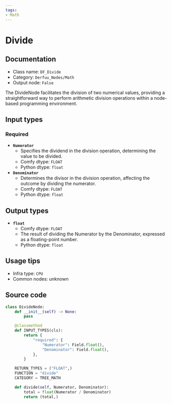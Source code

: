 ```yaml
---
tags:
- Math
---
```


# Divide
## Documentation
- Class name: `DF_Divide`
- Category: `Derfuu_Nodes/Math`
- Output node: `False`

The DivideNode facilitates the division of two numerical values, providing a straightforward way to perform arithmetic division operations within a node-based programming environment.
## Input types
### Required
- **`Numerator`**
    - Specifies the dividend in the division operation, determining the value to be divided.
    - Comfy dtype: `FLOAT`
    - Python dtype: `float`
- **`Denominator`**
    - Determines the divisor in the division operation, affecting the outcome by dividing the numerator.
    - Comfy dtype: `FLOAT`
    - Python dtype: `float`
## Output types
- **`float`**
    - Comfy dtype: `FLOAT`
    - The result of dividing the Numerator by the Denominator, expressed as a floating-point number.
    - Python dtype: `float`
## Usage tips
- Infra type: `CPU`
- Common nodes: unknown


## Source code
```python
class DivideNode:
    def __init__(self) -> None:
        pass

    @classmethod
    def INPUT_TYPES(cls):
        return {
            "required": {
                "Numerator": Field.float(),
                "Denominator": Field.float(),
            },
        }

    RETURN_TYPES = ("FLOAT",)
    FUNCTION = "divide"
    CATEGORY = TREE_MATH

    def divide(self, Numerator, Denominator):
        total = float(Numerator / Denominator)
        return (total,)

```
